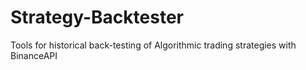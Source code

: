 # Strategy-Backtester
Tools for historical back-testing of Algorithmic trading strategies with BinanceAPI
